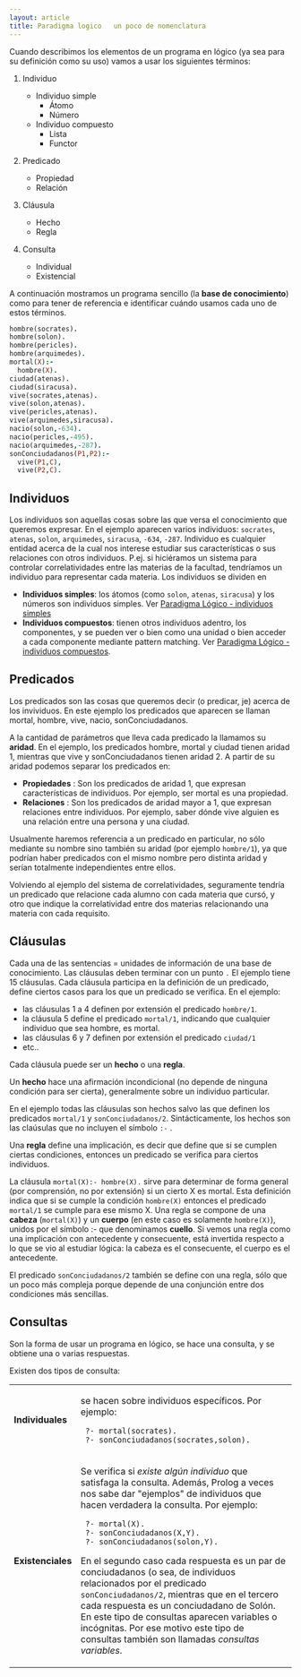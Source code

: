 ```yaml
---
layout: article
title: Paradigma logico   un poco de nomenclatura
---
```


Cuando describimos los elementos de un programa en lógico (ya sea para su definición como su uso) vamos a usar los siguientes términos:

1.  Individuo
    -   Individuo simple
        -   Átomo
        -   Número
    -   Individuo compuesto
        -   Lista
        -   Functor

2.  Predicado
    -   Propiedad
    -   Relación

3.  Cláusula
    -   Hecho
    -   Regla

4.  Consulta
    -   Individual
    -   Existencial
    
A continuación mostramos un programa sencillo (la **base de conocimiento**) como para tener de referencia e identificar cuándo usamos cada uno de estos términos.

```prolog
hombre(socrates).
hombre(solon).
hombre(pericles).
hombre(arquimedes).
mortal(X):-
  hombre(X).
ciudad(atenas).
ciudad(siracusa).
vive(socrates,atenas).
vive(solon,atenas).
vive(pericles,atenas).
vive(arquimedes,siracusa).
nacio(solon,-634).
nacio(pericles,-495).
nacio(arquimedes,-287).
sonConciudadanos(P1,P2):- 
  vive(P1,C), 
  vive(P2,C).
```

Individuos
----------

Los individuos son aquellas cosas sobre las que versa el conocimiento que queremos expresar. En el ejemplo aparecen varios individuos: `socrates`, `atenas`, `solon`, `arquimedes`, `siracusa`, `-634`, `-287`. Individuo es cualquier entidad acerca de la cual nos interese estudiar sus características o sus relaciones con otros individuos. P.ej. si hiciéramos un sistema para controlar correlatividades entre las materias de la facultad, tendríamos un individuo para representar cada materia. Los individuos se dividen en

-   **Individuos simples**: los átomos (como `solon`, `atenas`, `siracusa`) y los números son individuos simples. Ver [Paradigma Lógico - individuos simples](paradigma-logico---individuos-simples.html)
-   **Individuos compuestos**: tienen otros individuos adentro, los componentes, y se pueden ver o bien como una unidad o bien acceder a cada componente mediante pattern matching. Ver [Paradigma Lógico - individuos compuestos](paradigma-logico---individuos-compuestos.html).

Predicados
----------

Los predicados son las cosas que queremos decir (o predicar, je) acerca de los invividuos. En este ejemplo los predicados que aparecen se llaman mortal, hombre, vive, nacio, sonConciudadanos.

A la cantidad de parámetros que lleva cada predicado la llamamos su **aridad**. En el ejemplo, los predicados hombre, mortal y ciudad tienen aridad 1, mientras que vive y sonConciudadanos tienen aridad 2. A partir de su aridad podemos separar los predicados en:

-   **Propiedades** : Son los predicados de aridad 1, que expresan características de individuos. Por ejemplo, ser mortal es una propiedad.
-   **Relaciones** : Son los predicados de aridad mayor a 1, que expresan relaciones entre individuos. Por ejemplo, saber dónde vive alguien es una relación entre una persona y una ciudad.

Usualmente haremos referencia a un predicado en particular, no sólo mediante su nombre sino también su aridad (por ejemplo `hombre/1`), ya que podrían haber predicados con el mismo nombre pero distinta aridad y serían totalmente independientes entre ellos.

Volviendo al ejemplo del sistema de correlatividades, seguramente tendría un predicado que relacione cada alumno con cada materia que cursó, y otro que indique la correlatividad entre dos materias relacionando una materia con cada requisito.

Cláusulas
---------

Cada una de las sentencias = unidades de información de una base de conocimiento. Las cláusulas deben terminar con un punto `.` El ejemplo tiene 15 cláusulas. Cada cláusula participa en la definición de un predicado, define ciertos casos para los que un predicado se verifica. En el ejemplo:

-   las cláusulas 1 a 4 definen por extensión el predicado `hombre/1`.
-   la cláusula 5 define el predicado `mortal/1`, indicando que cualquier individuo que sea hombre, es mortal.
-   las cláusulas 6 y 7 definen por extensión el predicado `ciudad/1`
-   etc..

Cada cláusula puede ser un **hecho** o una **regla**.

Un **hecho** hace una afirmación incondicional (no depende de ninguna condición para ser cierta), generalmente sobre un individuo particular.

En el ejemplo todas las cláusulas son hechos salvo las que definen los predicados `mortal/1` y `sonConciudadanos/2`. Sintácticamente, los hechos son las claúsulas que no incluyen el símbolo `:-` .

Una **regla** define una implicación, es decir que define que si se cumplen ciertas condiciones, entonces un predicado se verifica para ciertos individuos.

La cláusula `mortal(X):- hombre(X).` sirve para determinar de forma general (por comprensión, no por extensión) si un cierto X es mortal. Esta definición indica que si se cumple la condición `hombre(X)` entonces el predicado `mortal/1` se cumple para ese mismo X. Una regla se compone de una **cabeza** (`mortal(X)`) y un **cuerpo** (en este caso es solamente `hombre(X)`), unidos por el símbolo :- que denominamos **cuello**. Si vemos una regla como una implicación con antecedente y consecuente, está invertida respecto a lo que se vio al estudiar lógica: la cabeza es el consecuente, el cuerpo es el antecedente.

El predicado `sonConciudadanos/2` también se define con una regla, sólo que un poco más compleja porque depende de una conjunción entre dos condiciones más sencillas.

Consultas
---------

Son la forma de usar un programa en lógico, se hace una consulta, y se obtiene una o varias respuestas.

Existen dos tipos de consulta:

<table>
<tbody>
<tr class="odd">
<td><p><strong>Individuales</strong></p></td>
<td><p>se hacen sobre individuos específicos. Por ejemplo:</p>
<p><code> ?- mortal(socrates).</code><br />
<code> ?- sonConciudadanos(socrates,solon).</code></p></td>
</tr>
<tr class="even">
<td><p><strong>Existenciales</strong></p></td>
<td><p>Se verifica si <em>existe algún individuo</em> que satisfaga la consulta. Además, Prolog a veces nos sabe dar &quot;ejemplos&quot; de individuos que hacen verdadera la consulta. Por ejemplo:</p>
<p><code> ?- mortal(X).</code><br />
<code> ?- sonConciudadanos(X,Y).</code><br />
<code> ?- sonConciudadanos(solon,Y).</code></p>
<p>En el segundo caso cada respuesta es un par de conciudadanos (o sea, de individuos relacionados por el predicado <code>sonConciudadanos/2</code>, mientras que en el tercero cada respuesta es un conciudadano de Solón.<br />
En este tipo de consultas aparecen variables o incógnitas. Por ese motivo este tipo de consultas también son llamadas <em>consultas variables</em>.</p></td>
</tr>
</tbody>
</table>
